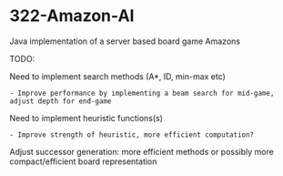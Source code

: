 # 322-Amazon-AI
Java implementation of a server based board game Amazons

TODO:

Need to implement search methods (A*, ID, min-max etc)

	- Improve performance by implementing a beam search for mid-game, adjust depth for end-game

Need to implement heuristic functions(s)
	
	- Improve strength of heuristic, more efficient computation?
	
Adjust successor generation: more efficient methods or possibly more compact/efficient board representation

